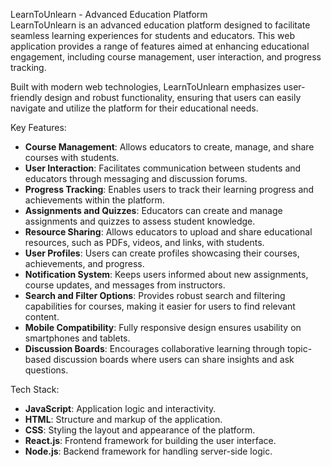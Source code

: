 
LearnToUnlearn - Advanced Education Platform  
LearnToUnlearn is an advanced education platform designed to facilitate seamless learning experiences for students and educators. This web application provides a range of features aimed at enhancing educational engagement, including course management, user interaction, and progress tracking.  

Built with modern web technologies, LearnToUnlearn emphasizes user-friendly design and robust functionality, ensuring that users can easily navigate and utilize the platform for their educational needs.  

Key Features:  
- **Course Management**: Allows educators to create, manage, and share courses with students.  
- **User Interaction**: Facilitates communication between students and educators through messaging and discussion forums.  
- **Progress Tracking**: Enables users to track their learning progress and achievements within the platform.  
- **Assignments and Quizzes**: Educators can create and manage assignments and quizzes to assess student knowledge.  
- **Resource Sharing**: Allows educators to upload and share educational resources, such as PDFs, videos, and links, with students.  
- **User Profiles**: Users can create profiles showcasing their courses, achievements, and progress.  
- **Notification System**: Keeps users informed about new assignments, course updates, and messages from instructors.  
- **Search and Filter Options**: Provides robust search and filtering capabilities for courses, making it easier for users to find relevant content.  
- **Mobile Compatibility**: Fully responsive design ensures usability on smartphones and tablets.  
- **Discussion Boards**: Encourages collaborative learning through topic-based discussion boards where users can share insights and ask questions.  

Tech Stack:  
- **JavaScript**: Application logic and interactivity.  
- **HTML**: Structure and markup of the application.  
- **CSS**: Styling the layout and appearance of the platform.  
- **React.js**: Frontend framework for building the user interface.  
- **Node.js**: Backend framework for handling server-side logic.  

